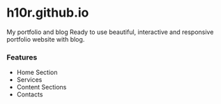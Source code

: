 # h10r.github.io
My portfolio and blog
Ready to use beautiful, interactive and responsive portfolio website with blog. 


### Features
* Home Section
* Services
* Content Sections
* Contacts
